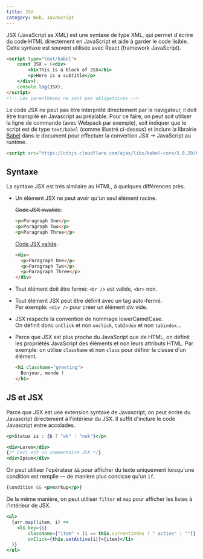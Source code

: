 ```yaml
---
title: JSX
category: Web, JavaScript
---
```


JSX (JavaScript as XML) est une syntaxe de type XML, qui permet d'écrire du code HTML directement
en JavaScript et aide à garder le code lisible. Cette syntaxe est souvent utilisée avec React (framework JavaScript).

``` html
<script type="text/babel">
    const JSX = (<div>
        <h1>This is a block of JSX</h1>
        <p>Here is a subtitle</p>
    </div>);
    console.log(JSX);
</script>
<!-- Les parenthèses ne sont pas obligatoires -->
```

Le code JSX ne peut pas être interprété directement par le navigateur, il doit être transpilé en Javascript au préalable.
Pour ce faire, on peut soit utiliser la ligne de commande (avec Webpack par exemple), soit indiquer que le script est
de type `text/babel` (comme illustré ci-dessus) et inclure la librairie [Babel](https://babeljs.io/) dans le document
pour effectuer la convertion JSX → JavaScript au runtime.

``` html
<script src="https://cdnjs.cloudflare.com/ajax/libs/babel-core/5.8.29/browser.min.js"></script>
```

## Syntaxe

La syntaxe JSX est très similaire au HTML, à quelques différences près.

* Un élément JSX ne peut avoir qu'un seul élément racine.

  <del>Code JSX invalide</del>:

  ``` html
  <p>Paragraph One</p>
  <p>Paragraph Two</p>
  <p>Paragraph Three</p>
  ```

  <ins>Code JSX valide</ins>:

  ``` html
  <div>
    <p>Paragraph One</p>
    <p>Paragraph Two</p>
    <p>Paragraph Three</p>
  </div>
  ```

* Tout élément doit être fermé: `<br />` est valide, `<br>` non.

* Tout élément JSX peut être définit avec un tag auto-fermé.   
  Par exemple: `<div />` pour créer un élément div vide.  

* JSX respecte la convention de nommage lowerCamelCase.  
  On définit donc `onClick` et non `onclick`, `tabIndex` et non `tabindex`...

* Parce que JSX est plus proche du JavaScript que de HTML, on définit
  les propriétés JavaScript des éléments et non leurs attributs HTML.
  Par exemple: on utilise `className` et non `class` pour définir la classe d'un élément.
  
  ``` html
  <h1 className="greeting">
    Bonjour, monde !
  </h1>
  ```
  
## JS et JSX

Parce que JSX est une extension syntaxe de Javascript, on peut écrire du Javascript directement à l'intérieur du JSX.
Il suffit d'inclure le code Javascript entre accolades.

``` jsx
<p>Status is : {b ? "ok" : "nok"}</p>
```

``` jsx
<div>Lorem</div>
{/* Ceci est un commentaire JSX */}
<div>Ipsum</div>
```

On peut utiliser l'opérateur `&&` pour afficher du texte uniquement lorsqu'une condition est remplie
— de manière plus concicse qu'un `if`.

``` jsx
{condition && <p>markup</p>} 
```


De la même manière, on peut utiliser `filter` et `map` pour afficher les listes à l'intérieur de JSX.

``` jsx
<ul>
  {arr.map((item, i) =>
    <li key={i}
        className={"item" + (i == this.currentIndex ? " active" : "")}
        onClick={this.setActive(i)}>{item}</li>
  )}
</ul>
```
